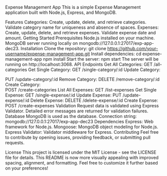 Expense Management App
This is a simple Expense Management application built with Node.js, Express, and MongoDB.

Features
Categories:
Create, update, delete, and retrieve categories.
Validate category name for uniqueness and absence of spaces.
Expenses:
Create, update, delete, and retrieve expenses.
Validate expense date and amount.
Getting Started
Prerequisites
Node.js installed on your machine.
MongoDB server running locally on mongodb://127.0.0.1:27017/exp-app-dec23.
Installation
Clone the repository:
git clone https://github.com/your-username/expense-management-app.git
Install dependencies:
cd expense-management-app
npm install
Start the server:
npm start
The server will be running on http://localhost:3068.
API Endpoints
Get All Categories:
GET /all-categories
Get Single Category:
GET /single-category/:id
Update Category:

PUT /update-category/:id
Remove Category:
DELETE /remove-category/:id
Create Category:	
POST /create-categories
List All Expenses:
GET /list-expenses
Get Single Expense:
GET /single-expense/:id
Update Expense:
PUT /update-expense/:id
Delete Expense:
DELETE /delete-expense/:id
Create Expense:
POST /create-expenses
Validation
Request data is validated using Express Validator.
Detailed error messages are returned for validation failures.
Database
MongoDB is used as the database.
Connection string: mongodb://127.0.0.1:27017/exp-app-dec23
Dependencies
Express: Web framework for Node.js.
Mongoose: MongoDB object modeling for Node.js.
Express Validator: Validator middleware for Express.
Contributing
Feel free to contribute by opening issues, providing feedback, or submitting pull requests.

License
This project is licensed under the MIT License - see the LICENSE file for details.
This README is now more visually appealing with improved spacing, alignment, and formatting. Feel free to customize it further based on your preferences!

